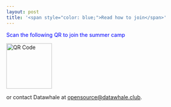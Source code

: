 ```yaml
---
layout: post
title: '<span style="color: blue;">Read how to join</span>'
---
```


<span style="color: blue;">Scan the following QR to join the summer camp</span>

 <img src="{{site.baseurl}}/Scriptor-Jekyll-Theme-master/images/QRcodi.jpg" alt="QR Code" style="width:120px;height:120px;">

or contact Datawhale at [opensource@datawhale.club](mailto:opensource@datawhale.club).
